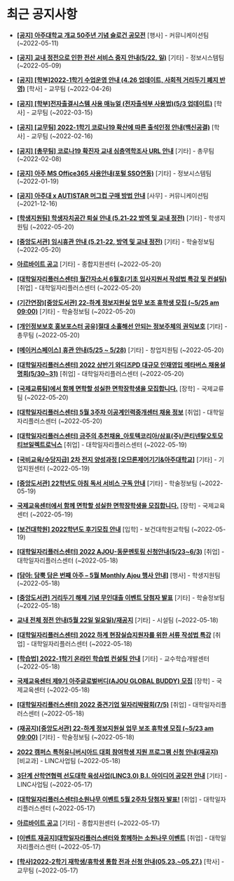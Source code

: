 # 최근 공지사항

* **[[공지] 아주대학교 개교 50주년 기념 슬로건 공모전](http://ajou.ac.kr/kr/ajou/notice.do?mode=view&amp;articleNo=197550&amp;article.offset=0&amp;articleLimit=30)**
 [행사] - 커뮤니케이션팀 (~2022-05-11)

* **[[공지] 교내 정전으로 인한 전산 서비스 중지 안내(5/22, 일)](http://ajou.ac.kr/kr/ajou/notice.do?mode=view&amp;articleNo=197459&amp;article.offset=0&amp;articleLimit=30)**
 [기타] - 정보시스템팀 (~2022-05-09)

* **[[공지] [학부]2022-1학기 수업운영 안내 (4.26 업데이트, 사회적 거리두기 폐지 반영)](http://ajou.ac.kr/kr/ajou/notice.do?mode=view&amp;articleNo=196998&amp;article.offset=0&amp;articleLimit=30)**
 [학사] - 교무팀 (~2022-04-26)

* **[[공지] [학부]전자출결시스템 사용 매뉴얼 (전자출석부 사용법)(5/3 업데이트)](http://ajou.ac.kr/kr/ajou/notice.do?mode=view&amp;articleNo=192571&amp;article.offset=0&amp;articleLimit=30)**
 [학사] - 교무팀 (~2022-03-15)

* **[[공지] [교무팀] 2022-1학기 코로나19 확산에 따른 출석인정 안내(백신공결)](http://ajou.ac.kr/kr/ajou/notice.do?mode=view&amp;articleNo=180913&amp;article.offset=0&amp;articleLimit=30)**
 [학사] - 교무팀 (~2022-02-16)

* **[[공지] [총무팀] 코로나19 확진자 교내 심층역학조사 URL 안내](http://ajou.ac.kr/kr/ajou/notice.do?mode=view&amp;articleNo=180493&amp;article.offset=0&amp;articleLimit=30)**
 [기타] - 총무팀 (~2022-02-08)

* **[[공지] 아주 MS Office365 사용안내(포털 SSO연동)](http://ajou.ac.kr/kr/ajou/notice.do?mode=view&amp;articleNo=179802&amp;article.offset=0&amp;articleLimit=30)**
 [기타] - 정보시스템팀 (~2022-01-19)

* **[[공지] 아주대 x AUTISTAR 머그컵 구매 방법 안내](http://ajou.ac.kr/kr/ajou/notice.do?mode=view&amp;articleNo=147976&amp;article.offset=0&amp;articleLimit=30)**
 [사무] - 커뮤니케이션팀 (~2021-12-16)

* **[[학생지원팀] 학생자치공간 퇴실 안내 (5.21-22 방역 및 교내 정전)](http://ajou.ac.kr/kr/ajou/notice.do?mode=view&amp;articleNo=198243&amp;article.offset=0&amp;articleLimit=30)**
 [기타] - 학생지원팀 (~2022-05-20)

* **[[중앙도서관] 임시휴관 안내 (5.21-22, 방역 및 교내 정전)](http://ajou.ac.kr/kr/ajou/notice.do?mode=view&amp;articleNo=198238&amp;article.offset=0&amp;articleLimit=30)**
 [기타] - 학술정보팀 (~2022-05-20)

* **[아르바이트 공고](http://ajou.ac.kr/kr/ajou/notice.do?mode=view&amp;articleNo=198226&amp;article.offset=0&amp;articleLimit=30)**
 [기타] - 종합지원센터 (~2022-05-20)

* **[[대학일자리플러스센터] 월간자소서 6월호(기초 입사지원서 작성법 특강 및 컨설팅)](http://ajou.ac.kr/kr/ajou/notice.do?mode=view&amp;articleNo=198225&amp;article.offset=0&amp;articleLimit=30)**
 [취업] - 대학일자리플러스센터 (~2022-05-20)

* **[(기간연장)[중앙도서관] 22-하계 정보지원실 업무 보조 휴학생 모집 (~5/25 am 09:00)](http://ajou.ac.kr/kr/ajou/notice.do?mode=view&amp;articleNo=198223&amp;article.offset=0&amp;articleLimit=30)**
 [기타] - 학술정보팀 (~2022-05-20)

* **[[개인정보보호 홍보포스터 공유]절대 소홀해선 안되는 정보주체의 권익보호](http://ajou.ac.kr/kr/ajou/notice.do?mode=view&amp;articleNo=198220&amp;article.offset=0&amp;articleLimit=30)**
 [기타] - 총무팀 (~2022-05-20)

* **[[메이커스페이스] 휴관 안내(5/25 ~ 5/28)](http://ajou.ac.kr/kr/ajou/notice.do?mode=view&amp;articleNo=198217&amp;article.offset=0&amp;articleLimit=30)**
 [기타] - 창업지원팀 (~2022-05-20)

* **[[대학일자리플러스센터] 2022 상반기 와디즈PD 대규모 인재영입 메타버스 채용설명회(5/30~31)](http://ajou.ac.kr/kr/ajou/notice.do?mode=view&amp;articleNo=198215&amp;article.offset=0&amp;articleLimit=30)**
 [취업] - 대학일자리플러스센터 (~2022-05-20)

* **[[국제교류팀]에서 함께 면학할 성실한 면학장학생을 모집합니다.](http://ajou.ac.kr/kr/ajou/notice.do?mode=view&amp;articleNo=198211&amp;article.offset=0&amp;articleLimit=30)**
 [장학] - 국제교류팀 (~2022-05-20)

* **[[대학일자리플러스센터] 5월 3주차 이공계인력중개센터 채용 정보](http://ajou.ac.kr/kr/ajou/notice.do?mode=view&amp;articleNo=198210&amp;article.offset=0&amp;articleLimit=30)**
 [취업] - 대학일자리플러스센터 (~2022-05-20)

* **[[대학일자리플러스센터] 금주의 추천채용_아토텍코리아/삼표(주)/콘티넨탈오토모티브일렉트로닉스](http://ajou.ac.kr/kr/ajou/notice.do?mode=view&amp;articleNo=198206&amp;article.offset=0&amp;articleLimit=30)**
 [취업] - 대학일자리플러스센터 (~2022-05-19)

* **[[국비교육/수당지급] 2차 전지 양성과정 [오므론제어기기&amp;아주대학교]](http://ajou.ac.kr/kr/ajou/notice.do?mode=view&amp;articleNo=198204&amp;article.offset=0&amp;articleLimit=30)**
 [기타] - 기업지원센터 (~2022-05-19)

* **[[중앙도서관] 22학년도 아침 독서 서비스 구독 안내](http://ajou.ac.kr/kr/ajou/notice.do?mode=view&amp;articleNo=198174&amp;article.offset=0&amp;articleLimit=30)**
 [기타] - 학술정보팀 (~2022-05-19)

* **[국제교육센터에서 함께 면학할 성실한 면학장학생을 모집합니다.](http://ajou.ac.kr/kr/ajou/notice.do?mode=view&amp;articleNo=198021&amp;article.offset=0&amp;articleLimit=30)**
 [장학] - 국제교육센터 (~2022-05-19)

* **[[보건대학원] 2022학년도 후기모집 안내](http://ajou.ac.kr/kr/ajou/notice.do?mode=view&amp;articleNo=197983&amp;article.offset=0&amp;articleLimit=30)**
 [입학] - 보건대학원교학팀 (~2022-05-19)

* **[[대학일자리플러스센터] 2022 AJOU-동문멘토링 신청안내(5/23~6/3)](http://ajou.ac.kr/kr/ajou/notice.do?mode=view&amp;articleNo=197978&amp;article.offset=0&amp;articleLimit=30)**
 [취업] - 대학일자리플러스센터 (~2022-05-18)

* **[[담아: 담뿍 담은 번째 아주 – 5월 Monthly Ajou 행사 안내]](http://ajou.ac.kr/kr/ajou/notice.do?mode=view&amp;articleNo=197977&amp;article.offset=0&amp;articleLimit=30)**
 [행사] - 학생지원팀 (~2022-05-18)

* **[[중앙도서관] 거리두기 해제 기념 무인대출 이벤트 당첨자 발표](http://ajou.ac.kr/kr/ajou/notice.do?mode=view&amp;articleNo=197969&amp;article.offset=0&amp;articleLimit=30)**
 [기타] - 학술정보팀 (~2022-05-18)

* **[교내 전체 정전 안내(5월 22일 일요일)/재공지](http://ajou.ac.kr/kr/ajou/notice.do?mode=view&amp;articleNo=197949&amp;article.offset=0&amp;articleLimit=30)**
 [기타] - 시설팀 (~2022-05-18)

* **[[대학일자리플러스센터] 2022 하계 현장실습지원자를 위한 서류 작성법 특강](http://ajou.ac.kr/kr/ajou/notice.do?mode=view&amp;articleNo=197947&amp;article.offset=0&amp;articleLimit=30)**
 [취업] - 대학일자리플러스센터 (~2022-05-18)

* **[[학습법] 2022-1학기 온라인 학습법 컨설팅 안내](http://ajou.ac.kr/kr/ajou/notice.do?mode=view&amp;articleNo=197944&amp;article.offset=0&amp;articleLimit=30)**
 [기타] - 교수학습개발센터 (~2022-05-18)

* **[국제교육센터 제9기 아주글로벌버디(AJOU GLOBAL BUDDY) 모집](http://ajou.ac.kr/kr/ajou/notice.do?mode=view&amp;articleNo=197934&amp;article.offset=0&amp;articleLimit=30)**
 [장학] - 국제교육센터 (~2022-05-18)

* **[[대학일자리플러스센터] 2022 중견기업 일자리박람회(7/5)](http://ajou.ac.kr/kr/ajou/notice.do?mode=view&amp;articleNo=197929&amp;article.offset=0&amp;articleLimit=30)**
 [취업] - 대학일자리플러스센터 (~2022-05-18)

* **[(재공지)[중앙도서관] 22-하계 정보지원실 업무 보조 휴학생 모집 (~5/23 am 09:00)](http://ajou.ac.kr/kr/ajou/notice.do?mode=view&amp;articleNo=197926&amp;article.offset=0&amp;articleLimit=30)**
 [기타] - 학술정보팀 (~2022-05-18)

* **[2022 캠퍼스 특허유니버시아드 대회 참여학생 지원 프로그램 신청 안내(재공지)](http://ajou.ac.kr/kr/ajou/notice.do?mode=view&amp;articleNo=197925&amp;article.offset=0&amp;articleLimit=30)**
 [비교과] - LINC사업팀 (~2022-05-18)

* **[3단계 산학연협력 선도대학 육성사업(LINC3.0) B.I. 아이디어 공모전 안내](http://ajou.ac.kr/kr/ajou/notice.do?mode=view&amp;articleNo=197918&amp;article.offset=0&amp;articleLimit=30)**
 [기타] - LINC사업팀 (~2022-05-17)

* **[[대학일자리플러스센터]소원나무 이벤트 5월 2주차 당첨자 발표!](http://ajou.ac.kr/kr/ajou/notice.do?mode=view&amp;articleNo=197748&amp;article.offset=0&amp;articleLimit=30)**
 [취업] - 대학일자리플러스센터 (~2022-05-17)

* **[아르바이트 공고](http://ajou.ac.kr/kr/ajou/notice.do?mode=view&amp;articleNo=197747&amp;article.offset=0&amp;articleLimit=30)**
 [기타] - 종합지원센터 (~2022-05-17)

* **[[이벤트 재공지]대학일자리플러스센터와 함께하는 소원나무 이벤트](http://ajou.ac.kr/kr/ajou/notice.do?mode=view&amp;articleNo=197746&amp;article.offset=0&amp;articleLimit=30)**
 [취업] - 대학일자리플러스센터 (~2022-05-17)

* **[[학사]2022-2학기 재학생/휴학생 통합 전과 신청 안내(05.23.~05.27.)](http://ajou.ac.kr/kr/ajou/notice.do?mode=view&amp;articleNo=197731&amp;article.offset=0&amp;articleLimit=30)**
 [학사] - 교무팀 (~2022-05-17)
